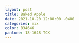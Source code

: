 ```yaml
---
layout: post
title: Baked Apple
date: 2021-10-20 12:00:00 -0400
categories: mix
color: B34646
pantone: 18-1648 TCX
---
```

